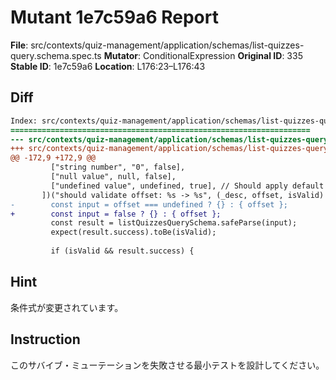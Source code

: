 # Mutant 1e7c59a6 Report

**File**: src/contexts/quiz-management/application/schemas/list-quizzes-query.schema.spec.ts
**Mutator**: ConditionalExpression
**Original ID**: 335
**Stable ID**: 1e7c59a6
**Location**: L176:23–L176:43

## Diff

```diff
Index: src/contexts/quiz-management/application/schemas/list-quizzes-query.schema.spec.ts
===================================================================
--- src/contexts/quiz-management/application/schemas/list-quizzes-query.schema.spec.ts	original
+++ src/contexts/quiz-management/application/schemas/list-quizzes-query.schema.spec.ts	mutated #335
@@ -172,9 +172,9 @@
         ["string number", "0", false],
         ["null value", null, false],
         ["undefined value", undefined, true], // Should apply default
       ])("should validate offset: %s -> %s", (_desc, offset, isValid) => {
-        const input = offset === undefined ? {} : { offset };
+        const input = false ? {} : { offset };
         const result = listQuizzesQuerySchema.safeParse(input);
         expect(result.success).toBe(isValid);
 
         if (isValid && result.success) {
```

## Hint

条件式が変更されています。

## Instruction

このサバイブ・ミューテーションを失敗させる最小テストを設計してください。
